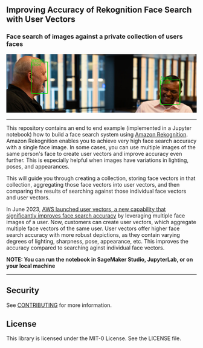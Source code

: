 ## Improving Accuracy of Rekognition Face Search with User Vectors
### Face search of images against a private collection of users faces
![results](./results.jpeg)

---
This repository contains an end to end example (implemented in a Jupyter notebook) how to build a face search system using [Amazon Rekognition](https://aws.amazon.com/rekognition/).<br>
Amazon Rekognition enables you to achieve very high face search accuracy with a single face image. In some cases, you can use multiple images of the same person's face to create user vectors and improve accuracy even further. This is especially helpful when images have variations in lighting, poses, and appearances.<br>

This will guide you through creating a collection, storing face vectors in that collection, aggregating those face vectors into user vectors, and then comparing the results of searching against those individual face vectors and user vectors.

In June 2023, [AWS launched user vectors, a new capability that significantly improves face search accuracy](https://aws.amazon.com/about-aws/whats-new/2023/06/amazon-rekognition-face-search-accuracy-user-vectors/) by leveraging multiple face images of a user. Now, customers can create user vectors, which aggregate multiple face vectors of the same user. User vectors offer higher face search accuracy with more robust depictions, as they contain varying degrees of lighting, sharpness, pose, appearance, etc. This improves the accuracy compared to searching aginst individual face vectors.

**NOTE: You can run the notebook in SageMaker Studio, JupyterLab, or on your local machine**

---

## Security

See [CONTRIBUTING](CONTRIBUTING.md#security-issue-notifications) for more information.

## License

This library is licensed under the MIT-0 License. See the LICENSE file.


